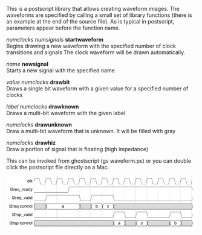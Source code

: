 This is a postscript library that allows creating waveform images. The waveforms are specified by calling a small set of library functions (there is an example at the end of the source file). As is typical in postscript, parameters appear before the function name.

_numclocks_ _numsignals_ __startwaveform__<br>
  Begins drawing a new waveform with the specified number of clock transitions and signals 
 The clock waveform will be drawn automatically.

_name_ __newsignal__<br>
  Starts a new signal with the specified name
  
_value_ _numclocks_ __drawbit__<br>
  Draws a single bit waveform with a given value for a specified number of clocks
  
_label_ _numclocks_ __drawknown__<br>
  Draws a multi-bit waveform with the given label
  
_numclocks_ __drawunknown__<br>
  Draw a multi-bit waveform that is unknown. It will be filled with gray
  
_numclocks_ __drawhiz__<br>
  Draw a portion of signal that is floating (high impedance)
  
This can be invoked from ghostscript (gs waveform.ps) or you can double click the 
postscript file directly on a Mac.

![sample](https://raw.githubusercontent.com/jbush001/DrawWaveform/master/example.png)
